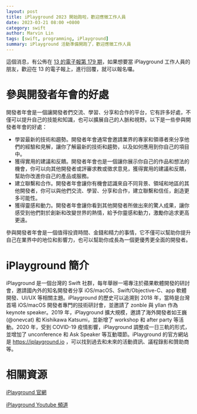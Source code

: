 ```yaml
---
layout: post
title: iPlayground 2023 開始跑啦，歡迎應徵工作人員
date: 2023-03-21 08:00 +0800
category: swift
author: Marvin Lin
tags: [swift, programming, iPlayground]
summary: iPlayground 活動準備開跑了，歡迎應徵工作人員
---
```


這個消息，有公佈在 [13 的電子報第 179 期](https://www.ethanhuang13.com/p/179)，如果想要當 iPlayground 工作人員的朋友，歡迎在 13 的電子報上，進行回覆，就可以報名囉。

# 參與開發者年會的好處

開發者年會是一個讓開發者們交流、學習、分享和合作的平台，它有許多好處，不僅可以提升自己的技能和知識，也可以擴展自己的人脈和視野。以下是一些參與開發者年會的好處：

- 學習最新的技術和趨勢。開發者年會通常會邀請業界的專家和領導者來分享他們的經驗和見解，讓你了解最新的技術和趨勢，以及如何應用到你自己的項目中。
- 獲得實用的建議和反饋。開發者年會也是一個讓你展示你自己的作品和想法的機會，你可以向其他開發者或評審求教或徵求意見，獲得實用的建議和反饋，幫助你改進你自己的產品或服務。
- 建立聯繫和合作。開發者年會讓你有機會認識來自不同背景、領域和地區的其他開發者，你可以與他們交流、學習、分享和合作，建立聯繫和信任，創造更多可能性。
- 獲得靈感和動力。開發者年會讓你看到其他開發者所做出來的驚人成果，讓你感受到他們對於創新和改變世界的熱情，給予你靈感和動力，激勵你追求更高更遠。

參與開發者年會是一個值得投資時間、金錢和精力的事情，它不僅可以幫助你提升自己在業界中的地位和影響力，也可以幫助你成長為一個更優秀更全面的開發者。

# iPlayground 簡介

iPlayground 是一個台灣的 Swift 社群，每年舉辦一場專注於蘋果軟體開發的研討會，邀請國內外的知名開發者分享 iOS/macOS、Swift/Objective-C、app 軟體開發、UI/UX 等相關主題。iPlayground 的歷史可以追溯到 2018 年，當時是台灣首場 iOS/macOS 開發者專門的技術研討會，並邀請了 zonble 與 yllan 作為 keynote speaker。2019 年，iPlayground 擴大規模，邀請了海外開發者如王巍 (@onevcat) 和 Kishikawa Katsumi，並新增了 workshop 和 after party 等活動。2020 年，受到 COVID-19 疫情影響，iPlayground 調整成一日三軌的形式，並增加了 unconference 和 Ask Speaker 等互動環節。iPlayground 的官方網站是 https://iplayground.io ，可以找到過去和未來的活動資訊、議程錄影和贊助商等。

# 相關資源

[iPlayground 官網](https://iplayground.io)

[iPlayground Youtube 頻道](https://www.youtube.com/@iPlaygroundTaiwan)